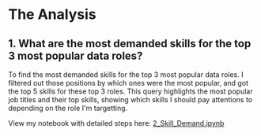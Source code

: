 # The Analysis

## 1. What are the most demanded skills for the top 3 most popular data roles?

To find the most demanded skills for the top 3 most popular data roles. I filtered out those positions by which ones were the most popular, and got the top 5 skills for these top 3 roles. This query highlights the most popular job titles and their top skills, showing which skills I should pay attentions to depending on the role I'm targetting.

View my notebook with detailed steps here:
[2_Skill_Demand.ipynb](3_Project/2_Skill_Demand.ipynb)